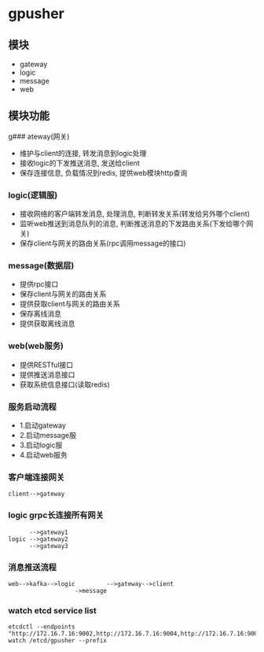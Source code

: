 # gpusher

## 模块
- gateway
- logic
- message
- web

## 模块功能
g### ateway(网关)
- 维护与client的连接, 转发消息到logic处理
- 接收logic的下发推送消息, 发送给client
- 保存连接信息, 负载情况到redis, 提供web模块http查询

### logic(逻辑服)
- 接收网络的客户端转发消息, 处理消息, 判断转发关系(转发给另外哪个client)
- 监听web推送到消息队列的消息, 判断推送消息的下发路由关系(下发给哪个网关)
- 保存client与网关的路由关系(rpc调用message的接口) 

### message(数据层)
- 提供rpc接口
- 保存client与网关的路由关系
- 提供获取client与网关的路由关系
- 保存离线消息
- 提供获取离线消息

### web(web服务)
- 提供RESTful接口
- 提供推送消息接口
- 获取系统信息接口(读取redis)


### 服务启动流程
- 1.启动gateway
- 2.启动message服
- 3.启动logic服
- 4.启动web服务


### 客户端连接网关
    client-->gateway


### logic grpc长连接所有网关
          -->gateway1
    logic -->gateway2
          -->gateway3


### 消息推送流程
    web-->kafka-->logic         -->gateway-->client
                       ->message
     
     
### watch etcd service list
                 
    etcdctl --endpoints "http://172.16.7.16:9002,http://172.16.7.16:9004,http://172.16.7.16:9006" watch /etcd/gpusher --prefix









